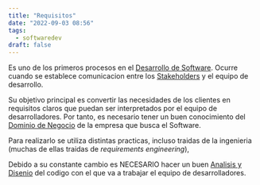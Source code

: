 ```yaml
---
title: "Requisitos"
date: "2022-09-03 08:56"
tags: 
  - softwaredev
draft: false
---
```

Es uno de los primeros procesos en el [Desarrollo de Software](../Desarrollo%20de%20Software.md). Ocurre cuando se establece comunicacion entre los [Stakeholders](Stakeholders.md) y el equipo de desarrollo.

Su objetivo principal es convertir las necesidades de los clientes en requisitos claros que puedan ser interpretados por el equipo de desarrolladores. Por tanto, es necesario tener un buen conocimiento del [Dominio de Negocio](Dominio%20de%20Negocio.md) de la empresa que busca el Software.

Para realizarlo se utiliza distintas practicas, incluso traidas de la ingenieria (muchas de ellas traidas de *requirements engineering*),

Debido a su constante cambio es NECESARIO hacer un buen [Analisis y Disenio](../Analisis%20y%20Disenio.md) del codigo con el que va a trabajar el equipo de desarrolladores.
